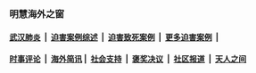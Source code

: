 
### 明慧海外之窗

####  [武汉肺炎](indexes/365.md?t=03201300) &nbsp;|&nbsp;  [迫害案例综述](indexes/328.md?t=03201300) &nbsp;|&nbsp; [迫害致死案例](indexes/277.md?t=03201300)  &nbsp;|&nbsp; [更多迫害案例](indexes/81.md?t=03201300)  &nbsp;|&nbsp; 
####  [时事评论](indexes/19.md?t=03201300) &nbsp;|&nbsp; [海外简讯](indexes/245.md?t=03201300)&nbsp;|&nbsp;  [社会支持](indexes/140.md?t=03201300) &nbsp;|&nbsp; [褒奖决议](indexes/282.md?t=03201300) &nbsp;|&nbsp; [社区报道](indexes/91.md?t=03201300)  &nbsp;|&nbsp; [天人之间](indexes/78.md?t=03201300) 

